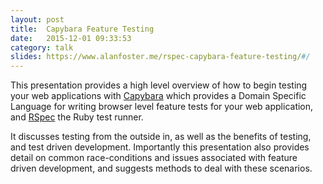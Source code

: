 ```yaml
---
layout: post
title:  Capybara Feature Testing
date:   2015-12-01 09:33:53
category: talk
slides: https://www.alanfoster.me/rspec-capybara-feature-testing/#/
---
```


This presentation provides a high level overview of how to begin testing your web applications
with [Capybara](https://github.com/teamcapybara/capybara) which provides a Domain Specific Language for writing browser level feature tests for your web application, and [RSpec](http://rspec.info/) the Ruby test runner.

It discusses testing from the outside in, as well as the benefits of testing, and test driven development.
Importantly this presentation also provides detail on common race-conditions and issues associated with
feature driven development, and suggests methods to deal with these scenarios.
